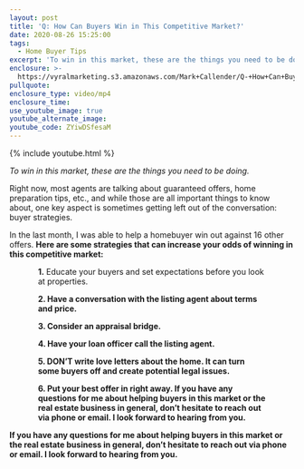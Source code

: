 ```yaml
---
layout: post
title: 'Q: How Can Buyers Win in This Competitive Market?'
date: 2020-08-26 15:25:00
tags:
  - Home Buyer Tips
excerpt: 'To win in this market, these are the things you need to be doing.'
enclosure: >-
  https://vyralmarketing.s3.amazonaws.com/Mark+Callender/Q-+How+Can+Buyers+Win+in+This+Competitive+Market_.mp4
pullquote:
enclosure_type: video/mp4
enclosure_time:
use_youtube_image: true
youtube_alternate_image:
youtube_code: ZYiwDSfesaM
---
```


{% include youtube.html %}

*To win in this market, these are the things you need to be doing.*

Right now, most agents are talking about guaranteed offers, home preparation tips, etc., and while those are all important things to know about, one key aspect is sometimes getting left out of the conversation: buyer strategies.

In the last month, I was able to help a homebuyer win out against 16 other offers. **Here are some strategies that can increase your odds of winning in this competitive market:**

<p style="margin-left:10%; margin-right:10%;"><b>1.</b> Educate your buyers and set expectations before you look at properties.

<p style="margin-left:10%; margin-right:10%;"><b>2.<b/> Have a conversation with the listing agent about terms and price.

<p style="margin-left:10%; margin-right:10%;"><b>3.</b> Consider an appraisal bridge.&nbsp;

<p style="margin-left:10%; margin-right:10%;"><b>4.<b/> Have your loan officer call the listing agent.

<p style="margin-left:10%; margin-right:10%;"><b>5.</b> DON’T write love letters about the home. It can turn some buyers off and create potential legal issues.

<p style="margin-left:10%; margin-right:10%;"><b>6.</b> Put your best offer in right away. If you have any questions for me about helping buyers in this market or the real estate business in general, don’t hesitate to reach out via phone or email. I look forward to hearing from you.

If you have any questions for me about helping buyers in this market or the real estate business in general, don’t hesitate to reach out via phone or email. I look forward to hearing from you.

&nbsp;

&nbsp;

&nbsp;

&nbsp;